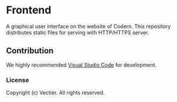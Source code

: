 # Frontend

A graphical user interface on the website of Codern. This repository distributes static files for serving with HTTP/HTTPS server.

## Contribution

We highly recommended [Visual Studio Code](https://code.visualstudio.com/) for development.

### License

Copyright (c) Vectier. All rights reserved.
